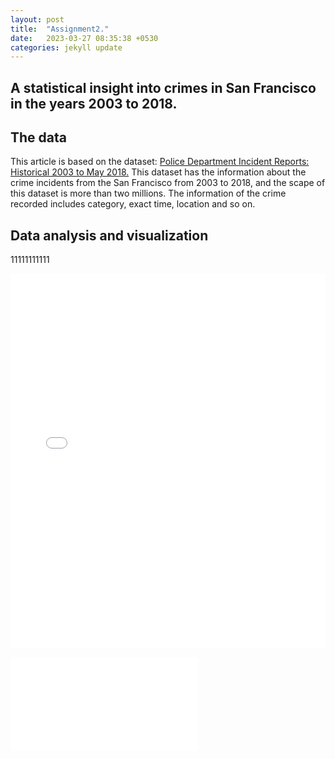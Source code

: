 ```yaml
---
layout: post
title:  "Assignment2."
date:   2023-03-27 08:35:38 +0530
categories: jekyll update
---
```


## A statistical insight into crimes in San Francisco in the years 2003 to 2018.

## The data

This article is based on the dataset: <a href="https://data.sfgov.org/Public-Safety/Police-Department-Incident-Reports-Historical-2003/tmnf-yvry">Police Department Incident Reports: Historical 2003 to May 2018.</a>
This dataset has the information about the crime incidents from the San Francisco from 2003 to 2018, and the scape of this dataset is more than two millions.
The information of the crime recorded includes category, exact time, location and so on.  

## Data analysis and visualization
11111111111

<iframe src="{{page.bokeh}}" width="100%" height="600px" frameborder="0">
    Sorry, your browser doesn't support iframes.
</iframe>

![sample post]({{site.baseurl}}/assets/bokeh.html)
